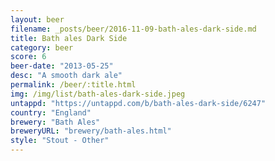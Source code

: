 ```yaml
---
layout: beer
filename: _posts/beer/2016-11-09-bath-ales-dark-side.md
title: Bath ales Dark Side
category: beer
score: 6
beer-date: "2013-05-25"
desc: "A smooth dark ale"
permalink: /beer/:title.html
img: /img/list/bath-ales-dark-side.jpeg
untappd: "https://untappd.com/b/bath-ales-dark-side/6247"
country: "England"
brewery: "Bath Ales"
breweryURL: "brewery/bath-ales.html"
style: "Stout - Other"
---
```

